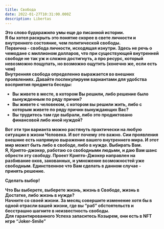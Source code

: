 ```yaml
---
title: Свобода
date: 2022-01-27T10:31:00.000Z
description: Libertas
---
```

**Это слово будоражило умы еще до писанной истории.**\
**Я бы хотел раскрыть это понятие скорее в свете личности и внутреннего состояние, чем политической свободы.**\
**Первична - свобода личности, исходящая изнутри. Здесь не речь о чемодане с миллионом долларов, что при существующей внутренней свободе не так уж и сложно достигнуть, а про ресурс, который невозможно пощупать, но возможно ощутить (конечно же, если есть чем)**\
**Внутренняя свобода определенно выражается во внешних проявлениях. Давайте поспекулируем вариантами для удобства восприятия предмета беседы:** 

* **Вы живете в месте, в котором Вы решили, либо решение было вынужденным по ряду причин?**
* **Вы живете с человеком, с котором вы решили жить, либо с которым живете по ряду причин вынуждающих Вас?**
* **Вы трудитесь там где выбрали, либо это продиктовано финансовой либо иной нуждой?**

**Вот эти три варианта можно растянуть практически на любую ситуации в жизни Человека. И вот почему это важно. Сии проявления внешние есть напрямую выражение вашего внутреннего мира. И этот мир может быть либо в свободе, либо в нужде. Выбирать Вам.**\
**Я, Крипто-джокер, работаю со свободными людьми, и даю Вам шанс обрести эту свободу. Проект Крипто-Джокер направлен на разбивание оков, закованных, и умножение возможностей уже свободным. Единственное что Вам сделать в данном случае - принять решение.** 

**Сделать выбор!**

**Что Вы выберете, выберете жизнь, жизнь в Свободе, жизнь в Достатке, либо жизнь в нужде?**\
**Начните со своей жизни. За месяц совершите изменение хотя бы в одной отрасли вашей жизни, где вы “раб” обстоятельств и бесстрашно шагните в неизвестность свободы.**\
**Для гарантированного Успеха запаситесь Козырем, они есть в NFT игре “Joker-Smile”**